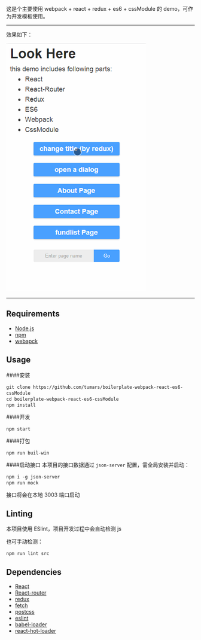 这是个主要使用 webpack + react + redux + es6 + cssModule 的 demo，可作为开发模板使用。

---------
效果如下：

![demo](demo.gif)

---------

## Requirements
 - [Node.js](https://nodejs.org)
 - [npm](https://www.npmjs.com/)
 - [webapck](https://webpack.github.io/)


## Usage
####安装
```
git clone https://github.com/tumars/boilerplate-webpack-react-es6-cssModule
cd boilerplate-webpack-react-es6-cssModule
npm install
```
####开发
```
npm start
```
####打包
```
npm run buil-win
```

####启动接口
本项目的接口数据通过 `json-server` 配置，需全局安装并启动：

```
npm i -g json-server
npm run mock
```

接口将会在本地 3003 端口启动


## Linting
本项目使用 ESlint，项目开发过程中会自动检测 js

也可手动检测：
```
npm run lint src
```


## Dependencies
- [React](https://github.com/facebook/react)
- [React-router](https://github.com/reactjs/react-router)
- [redux](https://github.com/reactjs/redux)
- [fetch](https://github.com/github/fetch)
- [postcss](https://github.com/postcss/postcss)
- [eslint](https://github.com/eslint/eslint)
- [babel-loader](https://github.com/babel/babel-loader)
- [react-hot-loader](https://github.com/gaearon/react-hot-loader)
